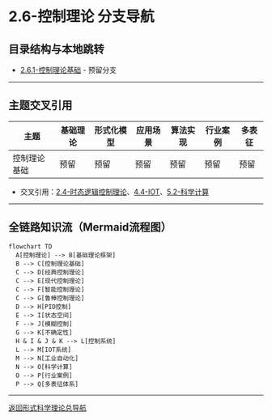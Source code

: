 # 2.6-控制理论 分支导航

## 目录结构与本地跳转
- [2.6.1-控制理论基础](2.6.1-控制理论基础.md) - 预留分支

---

## 主题交叉引用
| 主题      | 基础理论 | 形式化模型 | 应用场景 | 算法实现 | 行业案例 | 多表征 |
|-----------|----------|------------|----------|----------|----------|--------|
| 控制理论基础| 预留   | 预留       | 预留     | 预留     | 预留     | 预留   |

- 交叉引用：[2.4-时态逻辑控制理论](../2.4-时态逻辑控制理论/README.md)、[4.4-IOT](../../../4-软件架构与工程/4.4-IOT/README.md)、[5.2-科学计算](../../../5-行业应用与场景/5.2-科学计算/README.md)

---

## 全链路知识流（Mermaid流程图）
```mermaid
flowchart TD
  A[控制理论] --> B[基础理论框架]
  B --> C[控制理论基础]
  C --> D[经典控制理论]
  C --> E[现代控制理论]
  C --> F[智能控制理论]
  C --> G[鲁棒控制理论]
  D --> H[PID控制]
  E --> I[状态空间]
  F --> J[模糊控制]
  G --> K[不确定性]
  H & I & J & K --> L[控制系统]
  L --> M[IOT系统]
  M --> N[工业自动化]
  N --> O[科学计算]
  O --> P[行业案例]
  P --> Q[多表征体系]
```

---

[返回形式科学理论总导航](../README.md)
